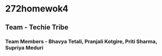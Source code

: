 # 272homewok4
## Team - Techie Tribe 
### Team Members - Bhavya Tetali, Pranjali Kotgire, Priti Sharma, Supriya Meduri 
